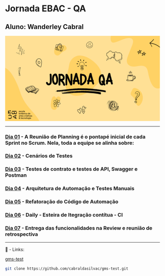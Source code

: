 # Jornada EBAC - QA

## Aluno: Wanderley Cabral

![Jornada-QA](./imagens/jornada-QA.png)

<hr>

### [Dia 01](./dia-1/README.md) - A **Reunião de Planning** é o pontapé inicial de cada Sprint no Scrum. Nela, toda a equipe se alinha sobre:

### [Dia 02](./dia-2/jornada_qa_-_dia_2.pdf) - Cenários de Testes

### [Dia 03](./dia-3/jornada-QA.md) - Testes de contrato e testes de API, Swagger e Postman

### [Dia 04](./dia-4/jornada-QA.md) - Arquitetura de Automação e Testes Manuais

### [Dia 05](./dia-5/jornada-QA.md) - Refatoração do Código de Automação

### [Dia 06](./dia-6/jornada-QA.md) - Daily - Esteira de Itegração contítua - CI

### [Dia 07](./dia-7/jornada-QA.md) - Entrega das funcionalidades na Review e reunião de retrospectiva

<hr>

📝 - Links:

[gms-test](https://github.com/cabraldasilvac/gms-test.git)

```bash
git clone https://github.com/cabraldasilvac/gms-test.git
```
